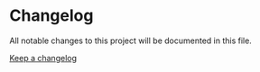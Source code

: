# Changelog
All notable changes to this project will be documented in this file.

[Keep a changelog](https://keepachangelog.com/en/1.0.0/)
